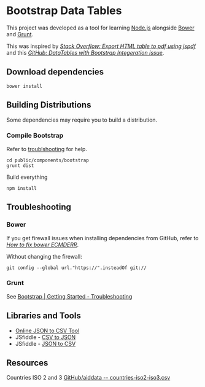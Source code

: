# Bootstrap Data Tables

This project was developed as a tool for learning [Node.js][1] alongside [Bower][2] and [Grunt][3].

This was inspired by [*Stack Overflow: Export HTML table to pdf using jspdf*][4] and this [*GitHub: DataTables with Bootstrap Integeration issue*][5].

## Download dependencies

    bower install

## Building Distributions

Some dependencies may require you to build a distribution.

### Compile Bootstrap

Refer to [troublshooting](#grunt) for help.

    cd public/components/bootstrap
    grunt dist

Build everything    

    npm install
	
## Troubleshooting

### Bower

If you get firewall issues when installing dependencies from GitHub, refer to [*How to fix bower ECMDERR*][6].

Without changing the firewall:

    git config --global url."https://".insteadOf git://

### Grunt

See [Bootstrap | Getting Started - Troubleshooting][7]

## Libraries and Tools

- [Online JSON to CSV Tool][8]
- JSfiddle - [CSV to JSON][9]
- JSfiddle - [JSON to CSV][10]

## Resources

Countries ISO 2 and 3 [GitHub/aiddata -- countries-iso2-iso3.csv][11]

[comment]: References

  [1]: https://nodejs.org/en/
  [2]: http://bower.io/
  [3]: http://gruntjs.com/
  [4]: http://stackoverflow.com/questions/23035858/export-html-table-to-pdf-using-jspdf
  [5]: https://github.com/DataTables/FixedHeader/issues/32
  [6]: http://stackoverflow.com/a/21790275
  [7]: http://getbootstrap.com/getting-started/#grunt-troubleshooting
  [8]: http://konklone.io/json/
  [9]: http://jsfiddle.net/AZFvQ/644/
  [10]: http://jsfiddle.net/vUnF9/2524/
  [11]: https://github.com/ilyabo/aiddata/blob/master/data/static/data/countries-iso2-iso3.csv